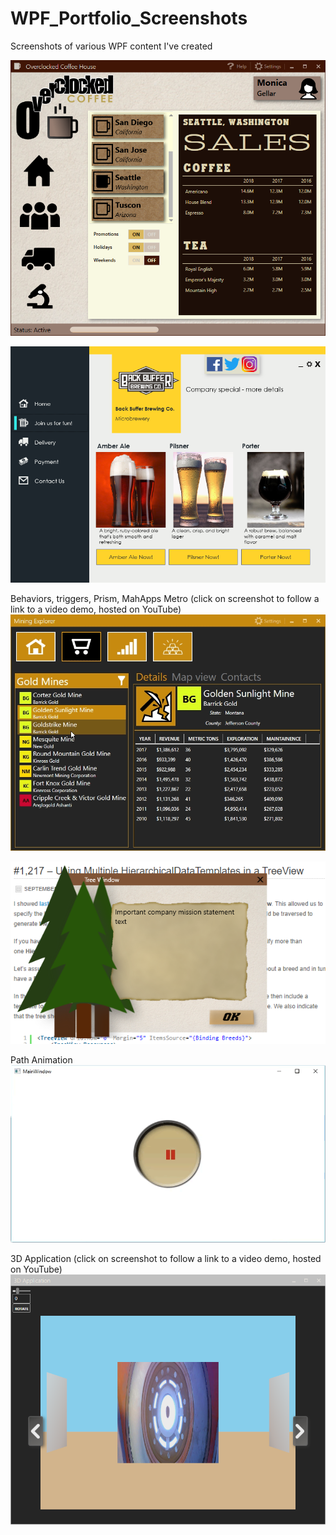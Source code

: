 # WPF_Portfolio_Screenshots
Screenshots of various WPF content I've created

![](images/CoffeeApp.png)
 
![](images/UI_Beer.png)
 
Behaviors, triggers, Prism, MahApps Metro (click on screenshot to follow a link to a video demo, hosted on YouTube)
[![](images/MiningExplorer.gif)](https://youtu.be/kTmUGMvyAnY)
 
![](images/WPF_Tree_Window.PNG)
 
Path Animation
![](images/PathAnimation.gif)


3D Application (click on screenshot to follow a link to a video demo, hosted on YouTube)
[![Short Demo](images/3DCapture.png)](https://youtu.be/rsoL6iBBl_o)
